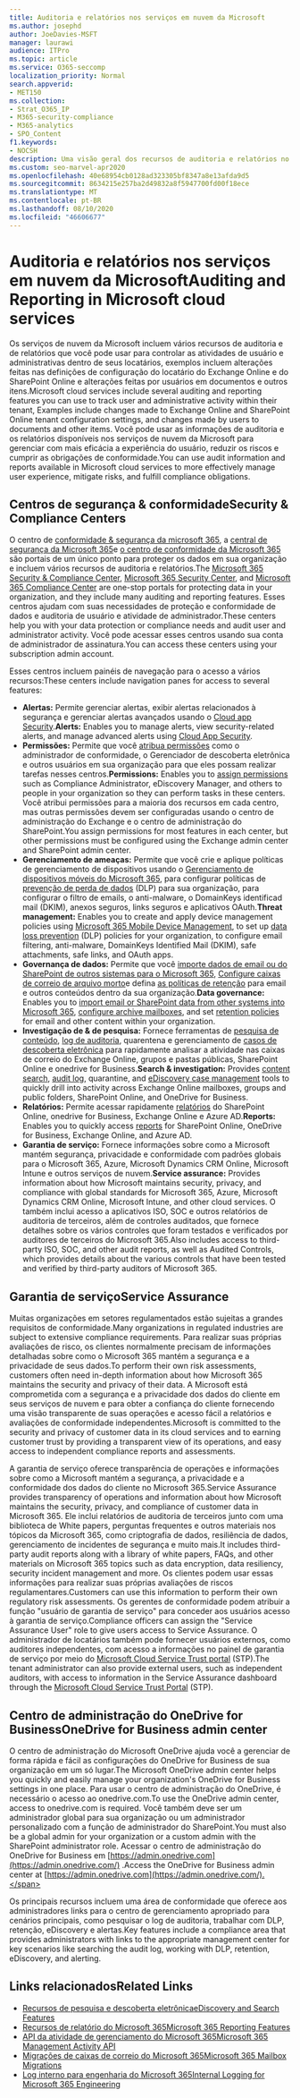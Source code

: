 ```yaml
---
title: Auditoria e relatórios nos serviços em nuvem da Microsoft
ms.author: josephd
author: JoeDavies-MSFT
manager: laurawi
audience: ITPro
ms.topic: article
ms.service: O365-seccomp
localization_priority: Normal
search.appverid:
- MET150
ms.collection:
- Strat_O365_IP
- M365-security-compliance
- M365-analytics
- SPO_Content
f1.keywords:
- NOCSH
description: Uma visão geral dos recursos de auditoria e relatórios no Office 365, no Microsoft 365 e no serviço Assurance.
ms.custom: seo-marvel-apr2020
ms.openlocfilehash: 40e68954cb0128ad323305bf8347a8e13afda9d5
ms.sourcegitcommit: 8634215e257ba2d49832a8f5947700fd00f18ece
ms.translationtype: MT
ms.contentlocale: pt-BR
ms.lasthandoff: 08/10/2020
ms.locfileid: "46606677"
---
```

# <a name="auditing-and-reporting-in-microsoft-cloud-services"></a><span data-ttu-id="68baf-103">Auditoria e relatórios nos serviços em nuvem da Microsoft</span><span class="sxs-lookup"><span data-stu-id="68baf-103">Auditing and Reporting in Microsoft cloud services</span></span>

<span data-ttu-id="68baf-104">Os serviços de nuvem da Microsoft incluem vários recursos de auditoria e de relatórios que você pode usar para controlar as atividades de usuário e administrativas dentro de seus locatários, exemplos incluem alterações feitas nas definições de configuração do locatário do Exchange Online e do SharePoint Online e alterações feitas por usuários em documentos e outros itens.</span><span class="sxs-lookup"><span data-stu-id="68baf-104">Microsoft cloud services include several auditing and reporting features you can use to track user and administrative activity within their tenant, Examples include changes made to Exchange Online and SharePoint Online tenant configuration settings, and changes made by users to documents and other items.</span></span> <span data-ttu-id="68baf-105">Você pode usar as informações de auditoria e os relatórios disponíveis nos serviços de nuvem da Microsoft para gerenciar com mais eficácia a experiência do usuário, reduzir os riscos e cumprir as obrigações de conformidade.</span><span class="sxs-lookup"><span data-stu-id="68baf-105">You can use audit information and reports available in Microsoft cloud services to more effectively manage user experience, mitigate risks, and fulfill compliance obligations.</span></span>

## <a name="security--compliance-centers"></a><span data-ttu-id="68baf-106">Centros de segurança & conformidade</span><span class="sxs-lookup"><span data-stu-id="68baf-106">Security & Compliance Centers</span></span>

<span data-ttu-id="68baf-107">O centro de [conformidade & segurança da microsoft 365](https://protection.office.com), a [central de segurança da Microsoft 365](https://security.microsoft.com)e [o centro de conformidade da Microsoft 365](https://compliance.microsoft.com) são portais de um único ponto para proteger os dados em sua organização e incluem vários recursos de auditoria e relatórios.</span><span class="sxs-lookup"><span data-stu-id="68baf-107">The [Microsoft 365 Security & Compliance Center](https://protection.office.com), [Microsoft 365 Security Center](https://security.microsoft.com), and [Microsoft 365 Compliance Center](https://compliance.microsoft.com) are one-stop portals for protecting data in your organization, and they include many auditing and reporting features.</span></span> <span data-ttu-id="68baf-108">Esses centros ajudam com suas necessidades de proteção e conformidade de dados e auditoria de usuário e atividade de administrador.</span><span class="sxs-lookup"><span data-stu-id="68baf-108">These centers help you with your data protection or compliance needs and audit user and administrator activity.</span></span> <span data-ttu-id="68baf-109">Você pode acessar esses centros usando sua conta de administrador de assinatura.</span><span class="sxs-lookup"><span data-stu-id="68baf-109">You can access these centers using your subscription admin account.</span></span>

<span data-ttu-id="68baf-110">Esses centros incluem painéis de navegação para o acesso a vários recursos:</span><span class="sxs-lookup"><span data-stu-id="68baf-110">These centers include navigation panes for access to several features:</span></span>

- <span data-ttu-id="68baf-111">**Alertas:** Permite gerenciar alertas, exibir alertas relacionados à segurança e gerenciar alertas avançados usando o [Cloud app Security](https://docs.microsoft.com/cloud-app-security/what-is-cloud-app-security).</span><span class="sxs-lookup"><span data-stu-id="68baf-111">**Alerts:** Enables you to manage alerts, view security-related alerts, and manage advanced alerts using [Cloud App Security](https://docs.microsoft.com/cloud-app-security/what-is-cloud-app-security).</span></span>
- <span data-ttu-id="68baf-112">**Permissões:** Permite que você [atribua permissões](https://docs.microsoft.com/microsoft-365/security/office-365-security/grant-access-to-the-security-and-compliance-center) como o administrador de conformidade, o Gerenciador de descoberta eletrônica e outros usuários em sua organização para que eles possam realizar tarefas nesses centros.</span><span class="sxs-lookup"><span data-stu-id="68baf-112">**Permissions:** Enables you to [assign permissions](https://docs.microsoft.com/microsoft-365/security/office-365-security/grant-access-to-the-security-and-compliance-center) such as Compliance Administrator, eDiscovery Manager, and others to people in your organization so they can perform tasks in these centers.</span></span> <span data-ttu-id="68baf-113">Você atribui permissões para a maioria dos recursos em cada centro, mas outras permissões devem ser configuradas usando o centro de administração do Exchange e o centro de administração do SharePoint.</span><span class="sxs-lookup"><span data-stu-id="68baf-113">You assign permissions for most features in each center, but other permissions must be configured using the Exchange admin center and SharePoint admin center.</span></span>
- <span data-ttu-id="68baf-114">**Gerenciamento de ameaças:** Permite que você crie e aplique políticas de gerenciamento de dispositivos usando o [Gerenciamento de dispositivos móveis do Microsoft 365](https://support.microsoft.com/office/overview-of-mobile-device-management-mdm-for-microsoft-365-faa7d8e5-645d-4d59-839c-c8d4c1869e4a), para configurar políticas de [prevenção de perda de dados](https://docs.microsoft.com/microsoft-365/compliance/data-loss-prevention-policies) (DLP) para sua organização, para configurar o filtro de emails, o anti-malware, o DomainKeys identificad mail (DKIM), anexos seguros, links seguros e aplicativos OAuth.</span><span class="sxs-lookup"><span data-stu-id="68baf-114">**Threat management:** Enables you to create and apply device management policies using [Microsoft 365 Mobile Device Management](https://support.microsoft.com/office/overview-of-mobile-device-management-mdm-for-microsoft-365-faa7d8e5-645d-4d59-839c-c8d4c1869e4a), to set up [data loss prevention](https://docs.microsoft.com/microsoft-365/compliance/data-loss-prevention-policies) (DLP) policies for your organization, to configure email filtering, anti-malware, DomainKeys Identified Mail (DKIM), safe attachments, safe links, and OAuth apps.</span></span>
- <span data-ttu-id="68baf-115">**Governança de dados:** Permite que você [importe dados de email ou do SharePoint de outros sistemas para o Microsoft 365](https://support.office.com/article/Import-PST-files-or-SharePoint-data-to-Office-365-ba688e0a-0fcb-4bd7-8e57-2b669564ea84), [Configure caixas de correio de arquivo morto](https://support.office.com/article/Enable-archive-mailboxes-in-the-Office-365-Security-Compliance-Center-268a109e-7843-405b-bb3d-b9393b2342ce)e defina [as políticas de retenção](https://docs.microsoft.com/microsoft-365/compliance/retention-policies) para email e outros conteúdos dentro da sua organização.</span><span class="sxs-lookup"><span data-stu-id="68baf-115">**Data governance:** Enables you to [import email or SharePoint data from other systems into Microsoft 365](https://support.office.com/article/Import-PST-files-or-SharePoint-data-to-Office-365-ba688e0a-0fcb-4bd7-8e57-2b669564ea84), [configure archive mailboxes](https://support.office.com/article/Enable-archive-mailboxes-in-the-Office-365-Security-Compliance-Center-268a109e-7843-405b-bb3d-b9393b2342ce), and set [retention policies](https://docs.microsoft.com/microsoft-365/compliance/retention-policies) for email and other content within your organization.</span></span>
- <span data-ttu-id="68baf-116">**Investigação de & de pesquisa:** Fornece ferramentas de [pesquisa de conteúdo](https://support.office.com/article/Run-a-Content-Search-in-the-Office-365-Security-Compliance-Center-61852fd9-fe8a-4880-a339-cb19ed3bff4a), [log de auditoria](https://support.office.com/article/Search-the-audit-log-in-the-Office-365-Security-Compliance-Center-0d4d0f35-390b-4518-800e-0c7ec95e946c), quarentena e gerenciamento de [casos de descoberta eletrônica](https://support.office.com/article/Manage-eDiscovery-cases-in-the-Office-365-Security-Compliance-Center-edea80d6-20a7-40fb-b8c4-5e8c8395f6da) para rapidamente analisar a atividade nas caixas de correio do Exchange Online, grupos e pastas públicas, SharePoint Online e onedrive for Business.</span><span class="sxs-lookup"><span data-stu-id="68baf-116">**Search & investigation:** Provides [content search](https://support.office.com/article/Run-a-Content-Search-in-the-Office-365-Security-Compliance-Center-61852fd9-fe8a-4880-a339-cb19ed3bff4a), [audit log](https://support.office.com/article/Search-the-audit-log-in-the-Office-365-Security-Compliance-Center-0d4d0f35-390b-4518-800e-0c7ec95e946c), quarantine, and [eDiscovery case management](https://support.office.com/article/Manage-eDiscovery-cases-in-the-Office-365-Security-Compliance-Center-edea80d6-20a7-40fb-b8c4-5e8c8395f6da) tools to quickly drill into activity across Exchange Online mailboxes, groups and public folders, SharePoint Online, and OneDrive for Business.</span></span>
- <span data-ttu-id="68baf-117">**Relatórios:** Permite acessar rapidamente [relatórios](https://support.office.com/article/Reports-in-the-Office-365-Security-Compliance-Center-7acd33ce-1ec8-49fb-b625-43bac7b58c5a) do SharePoint Online, onedrive for Business, Exchange Online e Azure AD.</span><span class="sxs-lookup"><span data-stu-id="68baf-117">**Reports:** Enables you to quickly access [reports](https://support.office.com/article/Reports-in-the-Office-365-Security-Compliance-Center-7acd33ce-1ec8-49fb-b625-43bac7b58c5a) for SharePoint Online, OneDrive for Business, Exchange Online, and Azure AD.</span></span>
- <span data-ttu-id="68baf-118">**Garantia de serviço:** Fornece informações sobre como a Microsoft mantém segurança, privacidade e conformidade com padrões globais para o Microsoft 365, Azure, Microsoft Dynamics CRM Online, Microsoft Intune e outros serviços de nuvem.</span><span class="sxs-lookup"><span data-stu-id="68baf-118">**Service assurance:** Provides information about how Microsoft maintains security, privacy, and compliance with global standards for Microsoft 365, Azure, Microsoft Dynamics CRM Online, Microsoft Intune, and other cloud services.</span></span> <span data-ttu-id="68baf-119">O também inclui acesso a aplicativos ISO, SOC e outros relatórios de auditoria de terceiros, além de controles auditados, que fornece detalhes sobre os vários controles que foram testados e verificados por auditores de terceiros do Microsoft 365.</span><span class="sxs-lookup"><span data-stu-id="68baf-119">Also includes access to third-party ISO, SOC, and other audit reports, as well as Audited Controls, which provides details about the various controls that have been tested and verified by third-party auditors of Microsoft 365.</span></span>

## <a name="service-assurance"></a><span data-ttu-id="68baf-120">Garantia de serviço</span><span class="sxs-lookup"><span data-stu-id="68baf-120">Service Assurance</span></span>

<span data-ttu-id="68baf-121">Muitas organizações em setores regulamentados estão sujeitas a grandes requisitos de conformidade.</span><span class="sxs-lookup"><span data-stu-id="68baf-121">Many organizations in regulated industries are subject to extensive compliance requirements.</span></span> <span data-ttu-id="68baf-122">Para realizar suas próprias avaliações de risco, os clientes normalmente precisam de informações detalhadas sobre como o Microsoft 365 mantém a segurança e a privacidade de seus dados.</span><span class="sxs-lookup"><span data-stu-id="68baf-122">To perform their own risk assessments, customers often need in-depth information about how Microsoft 365 maintains the security and privacy of their data.</span></span> <span data-ttu-id="68baf-123">A Microsoft está comprometida com a segurança e a privacidade dos dados do cliente em seus serviços de nuvem e para obter a confiança do cliente fornecendo uma visão transparente de suas operações e acesso fácil a relatórios e avaliações de conformidade independentes.</span><span class="sxs-lookup"><span data-stu-id="68baf-123">Microsoft is committed to the security and privacy of customer data in its cloud services and to earning customer trust by providing a transparent view of its operations, and easy access to independent compliance reports and assessments.</span></span>

<span data-ttu-id="68baf-124">A garantia de serviço oferece transparência de operações e informações sobre como a Microsoft mantém a segurança, a privacidade e a conformidade dos dados do cliente no Microsoft 365.</span><span class="sxs-lookup"><span data-stu-id="68baf-124">Service Assurance provides transparency of operations and information about how Microsoft maintains the security, privacy, and compliance of customer data in Microsoft 365.</span></span> <span data-ttu-id="68baf-125">Ele inclui relatórios de auditoria de terceiros junto com uma biblioteca de White papers, perguntas frequentes e outros materiais nos tópicos da Microsoft 365, como criptografia de dados, resiliência de dados, gerenciamento de incidentes de segurança e muito mais.</span><span class="sxs-lookup"><span data-stu-id="68baf-125">It includes third-party audit reports along with a library of white papers, FAQs, and other materials on Microsoft 365 topics such as data encryption, data resiliency, security incident management and more.</span></span> <span data-ttu-id="68baf-126">Os clientes podem usar essas informações para realizar suas próprias avaliações de riscos regulamentares.</span><span class="sxs-lookup"><span data-stu-id="68baf-126">Customers can use this information to perform their own regulatory risk assessments.</span></span> <span data-ttu-id="68baf-127">Os gerentes de conformidade podem atribuir a função "usuário de garantia de serviço" para conceder aos usuários acesso à garantia de serviço.</span><span class="sxs-lookup"><span data-stu-id="68baf-127">Compliance officers can assign the "Service Assurance User" role to give users access to Service Assurance.</span></span> <span data-ttu-id="68baf-128">O administrador de locatários também pode fornecer usuários externos, como auditores independentes, com acesso a informações no painel de garantia de serviço por meio do [Microsoft Cloud Service Trust portal](https://aka.ms/STP) (STP).</span><span class="sxs-lookup"><span data-stu-id="68baf-128">The tenant administrator can also provide external users, such as independent auditors, with access to information in the Service Assurance dashboard through the [Microsoft Cloud Service Trust Portal](https://aka.ms/STP) (STP).</span></span>

## <a name="onedrive-for-business-admin-center"></a><span data-ttu-id="68baf-129">Centro de administração do OneDrive for Business</span><span class="sxs-lookup"><span data-stu-id="68baf-129">OneDrive for Business admin center</span></span>

<span data-ttu-id="68baf-130">O centro de administração do Microsoft OneDrive ajuda você a gerenciar de forma rápida e fácil as configurações do OneDrive for Business de sua organização em um só lugar.</span><span class="sxs-lookup"><span data-stu-id="68baf-130">The Microsoft OneDrive admin center helps you quickly and easily manage your organization's OneDrive for Business settings in one place.</span></span> <span data-ttu-id="68baf-131">Para usar o centro de administração do OneDrive, é necessário o acesso ao onedrive.com.</span><span class="sxs-lookup"><span data-stu-id="68baf-131">To use the OneDrive admin center, access to onedrive.com is required.</span></span> <span data-ttu-id="68baf-132">Você também deve ser um administrador global para sua organização ou um administrador personalizado com a função de administrador do SharePoint.</span><span class="sxs-lookup"><span data-stu-id="68baf-132">You must also be a global admin for your organization or a custom admin with the SharePoint administrator role.</span></span> <span data-ttu-id="68baf-133">Acessar o centro de administração do OneDrive for Business em [https://admin.onedrive.com](https://admin.onedrive.com/) .</span><span class="sxs-lookup"><span data-stu-id="68baf-133">Access the OneDrive for Business admin center at [https://admin.onedrive.com](https://admin.onedrive.com/).</span></span>

<span data-ttu-id="68baf-134">Os principais recursos incluem uma área de conformidade que oferece aos administradores links para o centro de gerenciamento apropriado para cenários principais, como pesquisar o log de auditoria, trabalhar com DLP, retenção, eDiscovery e alertas.</span><span class="sxs-lookup"><span data-stu-id="68baf-134">Key features include a compliance area that provides administrators with links to the appropriate management center for key scenarios like searching the audit log, working with DLP, retention, eDiscovery, and alerting.</span></span>

## <a name="related-links"></a><span data-ttu-id="68baf-135">Links relacionados</span><span class="sxs-lookup"><span data-stu-id="68baf-135">Related Links</span></span>

- [<span data-ttu-id="68baf-136">Recursos de pesquisa e descoberta eletrônica</span><span class="sxs-lookup"><span data-stu-id="68baf-136">eDiscovery and Search Features</span></span>](office-365-ediscovery-and-search-features.md)
- [<span data-ttu-id="68baf-137">Recursos de relatório do Microsoft 365</span><span class="sxs-lookup"><span data-stu-id="68baf-137">Microsoft 365 Reporting Features</span></span>](office-365-reporting-features.md)
- [<span data-ttu-id="68baf-138">API da atividade de gerenciamento do Microsoft 365</span><span class="sxs-lookup"><span data-stu-id="68baf-138">Microsoft 365 Management Activity API</span></span>](office-365-management-activity-api.md)
- [<span data-ttu-id="68baf-139">Migrações de caixas de correio do Microsoft 365</span><span class="sxs-lookup"><span data-stu-id="68baf-139">Microsoft 365 Mailbox Migrations</span></span>](office-365-mailbox-migrations.md)
- [<span data-ttu-id="68baf-140">Log interno para engenharia do Microsoft 365</span><span class="sxs-lookup"><span data-stu-id="68baf-140">Internal Logging for Microsoft 365 Engineering</span></span>](office-365-internal-logging.md)